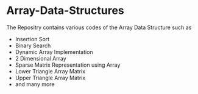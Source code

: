 # Array-Data-Structures
The Repositry contains various codes of the Array Data Structure such as
- Insertion Sort
- Binary Search
- Dynamic Array Implementation
- 2 Dimensional Array 
- Sparse Matrix Representation using Array
- Lower Triangle Array Matrix
- Upper Triangle Array Matrix
- and many more
